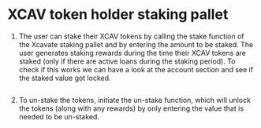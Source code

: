 # XCAV token holder staking pallet

1. The user can stake their XCAV tokens by calling the stake function of the Xcavate staking pallet and by entering the amount to be staked. The user generates staking rewards during the time their XCAV tokens are staked (only if there are active loans during the staking period). To check if this works we can have a look at the account section and see if the staked value got locked.

<figure><img src="https://lh6.googleusercontent.com/CP7ZsNYanh0sLsFHb0n5h2Y52ekvuIM4FzdNEmITRZev5yJVpBmy7RZjQFIs_xOJij6xb-zE1TL_UjCAyMYpFTaPMLHUZG7uoH51ZqR8TNFlg9fZwFdEQdnO5J2nnq1K3nOy6EzI2evvNmUWL64-Lw" alt=""><figcaption></figcaption></figure>

2. To un-stake the tokens, initiate the un-stake function, which will unlock the tokens (along with any rewards) by only entering the value that is needed to be un-staked.&#x20;

<figure><img src="https://lh6.googleusercontent.com/fXKpwXCUYP_V3vbXYvGLro7PzuUStHsWg6naKcbCUrmqhwEvPA-owIgQ5achqjO5EOy5wfV0Yo5g6VGcWgsIK1AEa58OYnFo7fB_lFVL-TNjXqllg9JG5vsloFE5vmhfuhYE4wDgAu8-6zlbgwnviQ" alt=""><figcaption></figcaption></figure>
